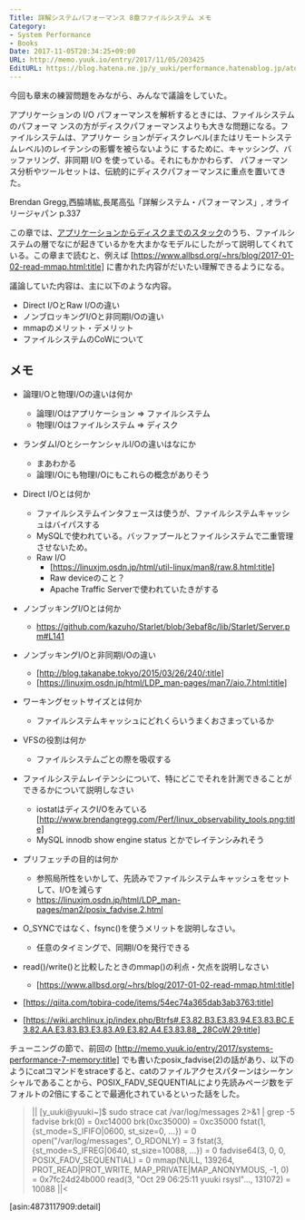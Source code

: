 ```yaml
---
Title: 詳解システムパフォーマンス 8章ファイルシステム メモ
Category:
- System Performance
- Books
Date: 2017-11-05T20:34:25+09:00
URL: http://memo.yuuk.io/entry/2017/11/05/203425
EditURL: https://blog.hatena.ne.jp/y_uuki/performance.hatenablog.jp/atom/entry/8599973812314750656
---
```


今回も章末の練習問題をみながら、みんなで議論をしていた。

>
アプリケーションの I/O パフォーマンスを解析するときには、ファイルシステムのパフォーマ ンスの方がディスクパフォーマンスよりも大きな問題になる。ファイルシステムは、アプリケー ションがディスクレベル(またはリモートシステムレベル)のレイテンシの影響を被らないように するために、キャッシング、バッファリング、非同期 I/O を使っている。それにもかかわらず、 パフォーマンス分析やツールセットは、伝統的にディスクパフォーマンスに重点を置いてきた。
>
Brendan Gregg,西脇靖紘,長尾高弘「詳解システム・パフォーマンス」,  オライリージャパン p.337

この章では、[アプリケーションからディスクまでのスタック](https://www.thomas-krenn.com/de/wikiDE/images/e/e0/Linux-storage-stack-diagram_v4.10.png)のうち、ファイルシステムの層でなにが起きているかを大まかなモデルにしたがって説明してくれている。この章まで読むと、例えば [https://www.allbsd.org/~hrs/blog/2017-01-02-read-mmap.html:title] に書かれた内容がだいたい理解できるようになる。

議論していた内容は、主に以下のような内容。

- Direct I/OとRaw I/Oの違い
- ノンブロッキングI/Oと非同期I/Oの違い
- mmapのメリット・デメリット
- ファイルシステムのCoWについて

## メモ

- 論理I/Oと物理I/Oの違いは何か
  - 論理I/Oはアプリケーション => ファイルシステム
  - 物理I/Oはファイルシステム => ディスク
- ランダムI/OとシーケンシャルI/Oの違いはなにか
  - まあわかる
  - 論理I/Oにも物理I/Oにもこれらの概念がありそう
- Direct I/Oとは何か
  - ファイルシステムインタフェースは使うが、ファイルシステムキャッシュはバイパスする
  - MySQLで使われている。バッファプールとファイルシステムで二重管理させないため。
  - Raw I/O
    - [https://linuxjm.osdn.jp/html/util-linux/man8/raw.8.html:title]
    - Raw deviceのこと？
    - Apache Traffic Serverで使われていたきがする
- ノンブッキングI/Oとは何か
  - https://github.com/kazuho/Starlet/blob/3ebaf8c/lib/Starlet/Server.pm#L141
- ノンブッキングI/Oと非同期I/Oの違い
  - [http://blog.takanabe.tokyo/2015/03/26/240/:title]
  - [https://linuxjm.osdn.jp/html/LDP_man-pages/man7/aio.7.html:title]
- ワーキングセットサイズとは何か
  - ファイルシステムキャッシュにどれくらいうまくおさまっているか
- VFSの役割は何か
  - ファイルシステムごとの際を吸収する
- ファイルシステムレイテンシについて、特にどこでそれを計測できることができるかについて説明しなさい
  - iostatはディスクI/Oをみている [http://www.brendangregg.com/Perf/linux_observability_tools.png:title]
  - MySQL innodb show engine status とかでレイテンシみれそう
- プリフェッチの目的は何か
  - 参照局所性をいかして、先読みでファイルシステムキャッシュをセットして、I/Oを減らす
  - https://linuxjm.osdn.jp/html/LDP_man-pages/man2/posix_fadvise.2.html
- O_SYNCではなく、fsync()を使うメリットを説明しなさい。
  - 任意のタイミングで、同期I/Oを発行できる
- read()/write()と比較したときのmmap()の利点・欠点を説明しなさい
  - [https://www.allbsd.org/~hrs/blog/2017-01-02-read-mmap.html:title]

- [https://qiita.com/tobira-code/items/54ec74a365dab3ab3763:title]
- [https://wiki.archlinux.jp/index.php/Btrfs#.E3.82.B3.E3.83.94.E3.83.BC.E3.82.AA.E3.83.B3.E3.83.A9.E3.82.A4.E3.83.88_.28CoW.29:title]

チューニングの節で、前回の [http://memo.yuuk.io/entry/2017/systems-performance-7-memory:title] でも書いたposix_fadvise(2)の話があり、以下のようにcatコマンドをstraceすると、catのファイルアクセスパターンはシーケンシャルであることから、POSIX_FADV_SEQUENTIALにより先読みページ数をデフォルトの2倍にすることで最適化されているといった話をした。

>||
[y_uuki@yuuki~]$ sudo strace  cat /var/log/messages 2>&1 | grep -5 fadvise
brk(0)                                  = 0xc14000
brk(0xc35000)                           = 0xc35000
fstat(1, {st_mode=S_IFIFO|0600, st_size=0, ...}) = 0
open("/var/log/messages", O_RDONLY)     = 3
fstat(3, {st_mode=S_IFREG|0640, st_size=10088, ...}) = 0
fadvise64(3, 0, 0, POSIX_FADV_SEQUENTIAL) = 0
mmap(NULL, 139264, PROT_READ|PROT_WRITE, MAP_PRIVATE|MAP_ANONYMOUS, -1, 0) = 0x7fc24d24b000
read(3, "Oct 29 06:25:11 yuuki rsysl"..., 131072) = 10088
||<


[asin:4873117909:detail]
